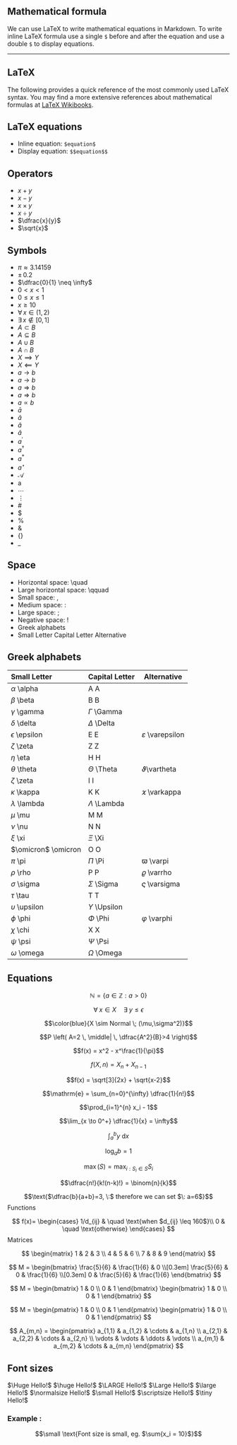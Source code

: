
## Mathematical formula

We can use LaTeX to write mathematical equations in Markdown. To write
inline LaTeX formula use a single `$` before and after the equation and
use a double `$` to display equations.

-----

## LaTeX
The following provides a quick reference of the most commonly used LaTeX syntax. You may find a more extensive references about mathematical formulas at [LaTeX Wikibooks](https://en.wikibooks.org/wiki/LaTeX/Mathematics).

## LaTeX equations


- Inline equation: `$equation$`
- Display equation: `$$equation$$`
## Operators
 
- $x + y$
- $x - y$
- $x \times y$ 
- $x \div y$
- $\dfrac{x}{y}$
- $\sqrt{x}$

## Symbols
 
- $\pi \approx 3.14159$
- $\pm \, 0.2$
- $\dfrac{0}{1} \neq \infty$
- $0 < x < 1$
- $0 \leq x \leq 1$
- $x \geq 10$
- $\forall \, x \in (1,2)$
- $\exists \, x \notin [0,1]$
- $A \subset B$
- $A \subseteq B$
- $A \cup B$
- $A \cap B$
- $X \implies Y$
- $X \impliedby Y$
- $a \to b$
- $a \longrightarrow b$
- $a \Rightarrow b$
- $a \Longrightarrow b$
- $a \propto b$
- $\bar a$
- $\tilde a$
- $\breve a$
- $\hat a$
- $a^ \prime$
- $a^ \dagger$
- $a^ \ast$
- $a^ \star$
- $\mathcal A$
- $\mathrm a$
- $\cdots$
- $\vdots$
- $\#$
- $\$$
- $\%$
- $\&$
- $\{ \}$
- $\_$
## Space
- Horizontal space: \quad
- Large horizontal space: \qquad
- Small space: \,
- Medium space: \:
- Large space: \;
- Negative space: \!
- Greek alphabets
- Small Letter	Capital Letter	Alternative

## Greek alphabets
Small Letter | Capital Letter |	Alternative
:- | - | - 
 $\alpha$ \alpha |	$\mathrm{A}$ A	
 $\beta$ \beta |	$\mathrm{B}$ B	
 $\gamma$ \gamma |	 $\Gamma$ \Gamma	
 $\delta$ \delta |	 $\Delta$ \Delta	
 $\epsilon$ \epsilon | $\mathrm{E}$ E |	 $\varepsilon$ \varepsilon
 $\zeta$ \zeta |	$\mathrm{Z}$ Z	
 $\eta$ \eta |	$\mathrm{H}$ H	
 $\theta$ \theta |	 $\Theta$ \Theta | $\vartheta$\vartheta
 $\zeta$ \zeta |	$\mathrm{I}$ I	
 $\kappa$ \kappa |	$\mathrm{K}$ K	| $\varkappa$ \varkappa
 $\lambda$ \lambda |	 $\Lambda$ \Lambda	
 $\mu$ \mu |	 $\mathrm{M}$ M	
 $\nu$ \nu |	 $\mathrm{N}$ N	
 $\xi$ \xi |	 $\Xi$ \Xi	
 $\omicron$ \omicron |	$\mathrm{O}$ O	
 $\pi$ \pi |	 $\Pi$ \Pi	| $\varpi$ \varpi
 $\rho$ \rho |	$\mathrm{P}$ P	| $\varrho$ \varrho
 $\sigma$ \sigma |	 $\Sigma$ \Sigma	| $\varsigma$ \varsigma
 $\tau$ \tau |	$\mathrm{T}$ T	
 $\upsilon$ \upsilon |	 $\Upsilon$ \Upsilon	
 $\phi$ \phi |	 $\Phi$ \Phi | $\varphi$ \varphi
 $\chi$ \chi |	$\mathrm{X}$ X	
 $\psi$ \psi |	 $\Psi$ \Psi	
 $\omega$ \omega |	 $\Omega$ \Omega	

## Equations

$$\mathbb{N} = \{ a \in \mathbb{Z} : a > 0 \}$$

$$\forall \; x \in X \quad \exists \; y \leq \epsilon$$

$$\color{blue}{X \sim Normal \; (\mu,\sigma^2)}$$
 

$$P \left( A=2 \, \middle| \, \dfrac{A^2}{B}>4 \right)$$
 

$$f(x) = x^2 - x^\frac{1}{\pi}$$

$$f(X,n) = X_n + X_{n-1}$$

$$f(x) = \sqrt[3]{2x} + \sqrt{x-2}$$
 
 

$$\mathrm{e} = \sum_{n=0}^{\infty} \dfrac{1}{n!}$$
 

$$\prod_{i=1}^{n} x_i - 1$$
 
 

$$\lim_{x \to 0^+} \dfrac{1}{x} = \infty$$

$$\int_a^b y \: \mathrm{d}x$$

$$\log_a b = 1$$
 

$$\max(S) = \max_{i:S_i \in S} S_i$$
 

$$\dfrac{n!}{k!(n-k)!} = \binom{n}{k}$$
 

$$\text{$\dfrac{b}{a+b}=3, \:$ therefore we can set $\: a=6$}$$
Functions
 

$$
f(x)=
\begin{cases}
1/d_{ij} & \quad \text{when $d_{ij} \leq 160$}\\ 
0 & \quad \text{otherwise}
\end{cases}
$$
Matrices
 

$$
\begin{matrix}
1 & 2 & 3 \\
4 & 5 & 6 \\
7 & 8 & 9
\end{matrix}
$$
 
 
 
 
 
 
 

$$
M = 
\begin{bmatrix}
\frac{5}{6} & \frac{1}{6} & 0 \\[0.3em]
\frac{5}{6} & 0 & \frac{1}{6} \\[0.3em]
0 & \frac{5}{6} & \frac{1}{6}
\end{bmatrix}
$$
  			 

$$ 
M =
\begin{bmatrix}
1 & 0 \\
0 & 1
\end{bmatrix}
\begin{bmatrix}
1 & 0 \\
0 & 1
\end{bmatrix}
$$
  			 

$$ 
M =
\begin{pmatrix}
1 & 0 \\
0 & 1
\end{pmatrix}
\begin{pmatrix}
1 & 0 \\
0 & 1
\end{pmatrix}
$$
 

$$
A_{m,n} = 
\begin{pmatrix}
a_{1,1} & a_{1,2} & \cdots & a_{1,n} \\
a_{2,1} & a_{2,2} & \cdots & a_{2,n} \\
\vdots & \vdots & \ddots & \vdots \\
a_{m,1} & a_{m,2} & \cdots & a_{m,n} 
\end{pmatrix}
$$

## Font sizes

$\Huge Hello!$
$\huge Hello!$
$\LARGE Hello!$
$\Large Hello!$
$\large Hello!$
$\normalsize Hello!$
$\small Hello!$
$\scriptsize Hello!$
$\tiny Hello!$

### Example :

$$\small \text{Font size is small, eg. $\sum{x_i = 10}$}$$
